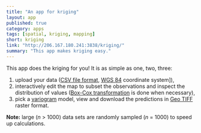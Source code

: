 ```yaml
---
title: "An app for kriging"
layout: app
published: true
category: apps
tags: [spatial, kriging, mapping]
short: kriging
link: "http://206.167.180.241:3838/kriging/"
summary: "This app makes kriging easy."
---
```


This app does the kriging for you!
It is as simple as one, two, three:

1. upload your data ([CSV file format](https://en.wikipedia.org/wiki/Comma-separated_values), [WGS 84](https://epsg.io/4326) coordinate system]),
2. interactively edit the map to subset the observations and inspect the distribution of values ([Box-Cox transformation](https://en.wikipedia.org/wiki/Power_transform#Box.E2.80.93Cox_transformation) is done when necessary),
3. pick a [variogram](https://en.wikipedia.org/wiki/Variogram) model, view and download the predictions in [Geo TIFF](https://en.wikipedia.org/wiki/GeoTIFF) raster format.

**Note:** large (*n* > 1000) data sets are randomly sampled (*n* = 1000) to speed up calculations.

